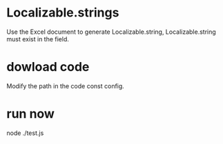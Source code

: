 # Localizable.strings
Use the Excel document to generate Localizable.string, Localizable.string must exist in the field.

# dowload code 
Modify the path in the code const config.


# run now
node ./test.js

